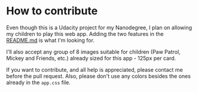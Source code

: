 # How to contribute

Even though this is a Udacity project for my Nanodegree, I plan on allowing my children to play this web app. Adding the two features in the [README.md](README.md) is what I'm looking for.

I'll also accept any group of 8 images suitable for children (Paw Patrol, Mickey and Friends, etc.) already sized for this app - 125px per card.

If you want to contribute, and all help is appreciated, please contact me before the pull request. Also, please don't use any colors besides the ones already in the `app.css` file.
